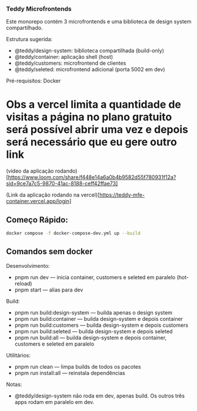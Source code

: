 ### Teddy Microfrontends

Este monorepo contém 3 microfrontends e uma biblioteca de design system compartilhado.

Estrutura sugerida:
- @teddy/design-system: biblioteca compartilhada (build-only)
- @teddy/container: aplicação shell (host)
- @teddy/customers: microfrontend de clientes
- @teddy/seleted: microfrontend adicional (porta 5002 em dev)

Pré-requisitos: Docker

# Obs a vercel limita a quantidade de visitas a página no plano gratuito será possível abrir uma vez e depois será necessário que eu gere outro link

(video da aplicação rodando)[https://www.loom.com/share/f448e14a6a0b4b9582d55f780931f12a?sid=9ce7a7c5-9870-41ac-8188-ceff42ffae73]

(Link da aplicação rodando na vercel)[https://teddy-mfe-container.vercel.app/login]

## Começo Rápido:

```bash
docker compose -f docker-compose-dev.yml up --build
```

## Comandos sem docker

Desenvolvimento:
- pnpm run dev — inicia container, customers e seleted em paralelo (hot-reload)
- pnpm start — alias para dev

Build:
- pnpm run build:design-system — builda apenas o design system
- pnpm run build:container — builda design-system e depois container
- pnpm run build:customers — builda design-system e depois customers
- pnpm run build:seleted — builda design-system e depois seleted
- pnpm run build:all — builda design-system e depois container, customers e seleted em paralelo

Utilitários:
- pnpm run clean — limpa builds de todos os pacotes
- pnpm run install:all — reinstala dependências

Notas:
- @teddy/design-system não roda em dev, apenas build. Os outros três apps rodam em paralelo em dev.

